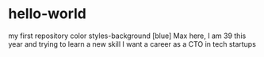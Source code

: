# hello-world
my first repository
color styles-background [blue]
Max here, I am 39 this year and trying to learn a new skill
I want a career as a CTO in tech startups

